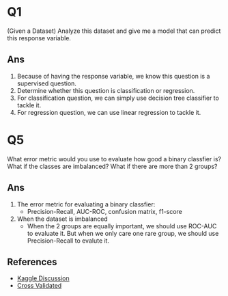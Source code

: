 # Q1

(Given a Dataset) Analyze this dataset and give me a model that can predict this response variable.

## Ans

1. Because of having the response variable, we know this question is a supervised question. 
2. Determine whether this question is classification or regression.
3. For classification question, we can simply use decision tree classifier to tackle it.
4. For regression question, we can use linear regression to tackle it.

# Q5

What error metric would you use to evaluate how good a binary classfier is? What if the classes are imbalanced? What if there are more than 2 groups?

## Ans

1. The error metric for evaluating a binary classfier:
    * Precision-Recall, AUC-ROC, confusion matrix, f1-score
2. When the dataset is imbalanced
    * When the 2 groups are equally important, we should use ROC-AUC to evaluate it. But when we only care one rare group, we should use Precision-Recall to evalute it.

## References

* [Kaggle Discussion](https://www.kaggle.com/general/7517)
* [Cross Validated](https://stats.stackexchange.com/questions/7207/roc-vs-precision-and-recall-curves)